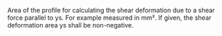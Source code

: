 ﻿Area of the profile for calculating the shear deformation due to a shear force parallel to ys. For example measured in mm². If given, the shear deformation area ys shall be non-negative.